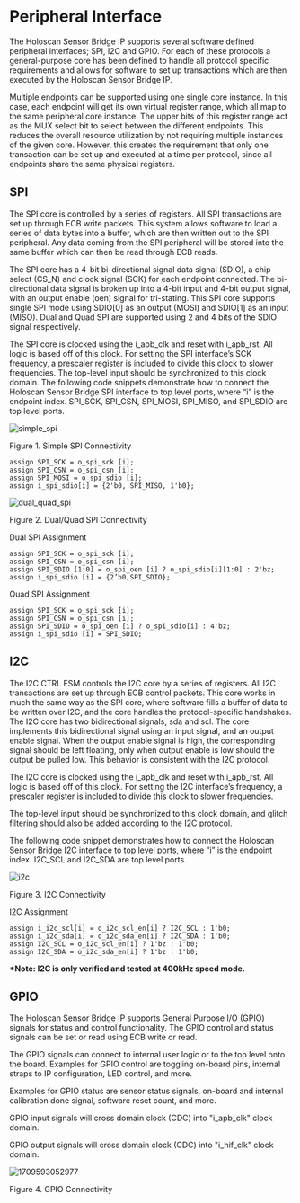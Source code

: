 # Peripheral Interface

The Holoscan Sensor Bridge IP supports several software defined peripheral interfaces;
SPI, I2C and GPIO. For each of these protocols a general-purpose core has been defined
to handle all protocol specific requirements and allows for software to set up
transactions which are then executed by the Holoscan Sensor Bridge IP.

Multiple endpoints can be supported using one single core instance. In this case, each
endpoint will get its own virtual register range, which all map to the same peripheral
core instance. The upper bits of this register range act as the MUX select bit to select
between the different endpoints. This reduces the overall resource utilization by not
requiring multiple instances of the given core. However, this creates the requirement
that only one transaction can be set up and executed at a time per protocol, since all
endpoints share the same physical registers.

## SPI

The SPI core is controlled by a series of registers. All SPI transactions are set up
through ECB write packets. This system allows software to load a series of data bytes
into a buffer, which are then written out to the SPI peripheral. Any data coming from
the SPI peripheral will be stored into the same buffer which can then be read through
ECB reads.

The SPI core has a 4-bit bi-directional signal data signal (SDIO), a chip select (CS_N)
and clock signal (SCK) for each endpoint connected. The bi-directional data signal is
broken up into a 4-bit input and 4-bit output signal, with an output enable (oen) signal
for tri-stating. This SPI core supports single SPI mode using SDIO\[0\] as an output
(MOSI) and SDIO\[1\] as an input (MISO). Dual and Quad SPI are supported using 2 and 4
bits of the SDIO signal respectively.

The SPI core is clocked using the i_apb_clk and reset with i_apb_rst. All logic is based
off of this clock. For setting the SPI interface’s SCK frequency, a prescaler register
is included to divide this clock to slower frequencies. The top-level input should be
synchronized to this clock domain. The following code snippets demonstrate how to
connect the Holoscan Sensor Bridge SPI interface to top level ports, where “i” is the
endpoint index. SPI_SCK, SPI_CSN, SPI_MOSI, SPI_MISO, and SPI_SDIO are top level ports.

![simple_spi](simple_spi.png)

Figure 1. Simple SPI Connectivity

```
assign SPI_SCK = o_spi_sck [i];
assign SPI_CSN = o_spi_csn [i];
assign SPI_MOSI = o_spi_sdio [i];
assign i_spi_sdio[i] = {2'b0, SPI_MISO, 1'b0};
```

![dual_quad_spi](dual_quad_spi.png)

Figure 2. Dual/Quad SPI Connectivity

Dual SPI Assignment

```
assign SPI_SCK = o_spi_sck [i];
assign SPI_CSN = o_spi_csn [i];
assign SPI_SDIO [1:0] = o_spi_oen [i] ? o_spi_sdio[i][1:0] : 2'bz;
assign i_spi_sdio [i] = {2’b0,SPI_SDIO};
```

Quad SPI Assignment

```
assign SPI_SCK = o_spi_sck [i];
assign SPI_CSN = o_spi_csn [i];
assign SPI_SDIO = o_spi_oen [i] ? o_spi_sdio[i] : 4'bz;
assign i_spi_sdio [i] = SPI_SDIO;
```

## I2C

The I2C CTRL FSM controls the I2C core by a series of registers. All I2C transactions
are set up through ECB control packets. This core works in much the same way as the SPI
core, where software fills a buffer of data to be written over I2C, and the core handles
the protocol-specific handshakes. The I2C core has two bidirectional signals, sda and
scl. The core implements this bidirectional signal using an input signal, and an output
enable signal. When the output enable signal is high, the corresponding signal should be
left floating, only when output enable is low should the output be pulled low. This
behavior is consistent with the I2C protocol.

The I2C core is clocked using the i_apb_clk and reset with i_apb_rst. All logic is based
off of this clock. For setting the I2C interface’s frequency, a prescaler register is
included to divide this clock to slower frequencies.

The top-level input should be synchronized to this clock domain, and glitch filtering
should also be added according to the I2C protocol.

The following code snippet demonstrates how to connect the Holoscan Sensor Bridge I2C
interface to top level ports, where “i” is the endpoint index. I2C_SCL and I2C_SDA are
top level ports.

![i2c](i2c.png)

Figure 3. I2C Connectivity

I2C Assignment

```
assign i_i2c_scl[i] = o_i2c_scl_en[i] ? I2C_SCL : 1'b0;
assign i_i2c_sda[i] = o_i2c_sda_en[i] ? I2C_SDA : 1'b0;
assign I2C_SCL = o_i2c_scl_en[i] ? 1'bz : 1'b0;
assign I2C_SDA = o_i2c_sda_en[i] ? 1'bz : 1'b0;
```

**\*Note: I2C is only verified and tested at 400kHz speed mode.**

## GPIO

The Holoscan Sensor Bridge IP supports General Purpose I/O (GPIO) signals for status and
control functionality. The GPIO control and status signals can be set or read using ECB
write or read.

The GPIO signals can connect to internal user logic or to the top level onto the board.
Examples for GPIO control are toggling on-board pins, internal straps to IP
configuration, LED control, and more.

Examples for GPIO status are sensor status signals, on-board and internal calibration
done signal, software reset count, and more.

GPIO input signals will cross domain clock (CDC) into "i_apb_clk" clock domain.

GPIO output signals will cross domain clock (CDC) into "i_hif_clk" clock domain.

![1709593052977](images/peripheral_interface/1709593052977.png)

Figure 4. GPIO Connectivity
